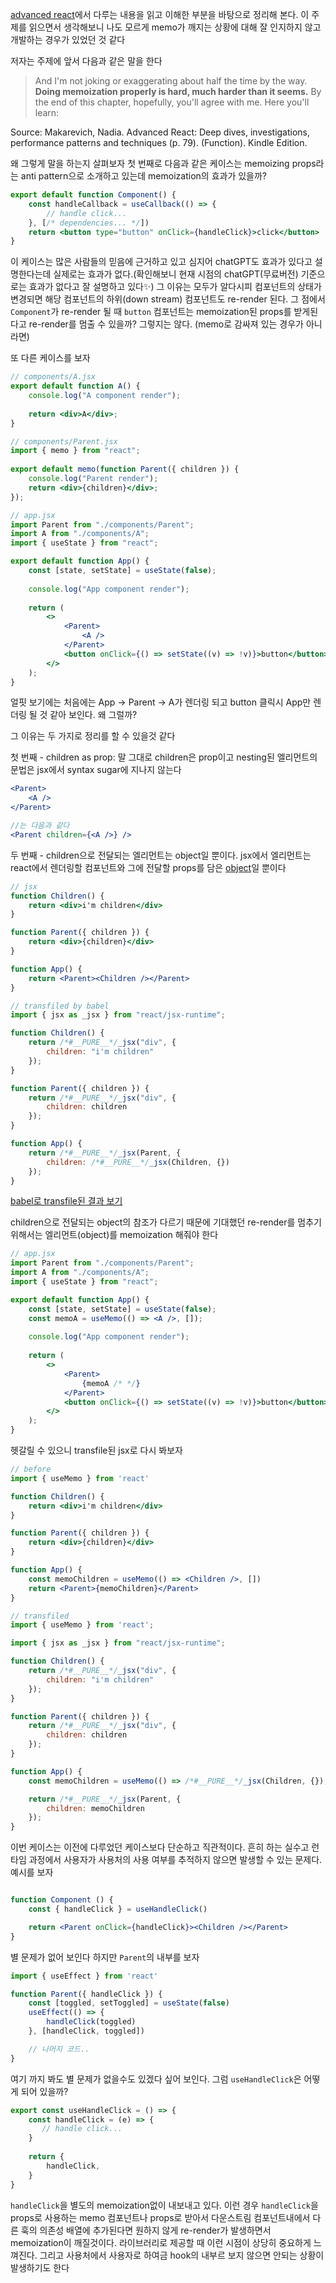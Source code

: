[advanced react](https://www.advanced-react.com/)에서 다루는 내용을 읽고 이해한 부분을 바탕으로 정리해 본다. 이 주제를 읽으면서 생각해보니 나도 모르게 memo가 깨지는 상황에 대해 잘 인지하지 않고 개발하는 경우가 있었던 것 같다

저자는 주제에 앞서 다음과 같은 말을 한다

> And I'm not joking or exaggerating about half the time by the way. **Doing memoization properly is hard, much harder than it seems.** By the end of this chapter, hopefully, you'll agree with me. Here you'll learn:

Source: Makarevich, Nadia. Advanced React: Deep dives, investigations, performance patterns and techniques (p. 79). (Function). Kindle Edition. 

왜 그렇게 말을 하는지 살펴보자
첫 번째로 다음과 같은 케이스는 memoizing props라는 anti pattern으로 소개하고 있는데 memoization의 효과가 있을까?

```jsx
export default function Component() {
	const handleCallback = useCallback(() => {
		// handle click...
	}, [/* dependencies... */])
	return <button type="button" onClick={handleClick}>click</button>
}
```

이 케이스는 많은 사람들의 믿음에 근거하고 있고 심지어 chatGPT도 효과가 있다고 설명한다는데 실제로는 효과가 없다.(확인해보니 현재 시점의 chatGPT(무료버전) 기준으로는 효과가 없다고 잘 설명하고 있다✨)
그 이유는 모두가 알다시피 컴포넌트의 상태가 변경되면 해당 컴포넌트의 하위(down stream) 컴포넌트도 re-render 된다. 그 점에서 `Component`가 re-render 될 때 `button` 컴포넌트는 memoization된 props를 받게된다고 re-render를 멈출 수 있을까? 그렇지는 않다. (memo로 감싸져 있는 경우가 아니라면)

또 다른 케이스를 보자

```jsx
// components/A.jsx
export default function A() {
	console.log("A component render");
	
	return <div>A</div>;
}

// components/Parent.jsx
import { memo } from "react";
  
export default memo(function Parent({ children }) {
	console.log("Parent render");
	return <div>{children}</div>;
});

// app.jsx
import Parent from "./components/Parent";
import A from "./components/A";
import { useState } from "react";

export default function App() {
	const [state, setState] = useState(false);
	
	console.log("App component render");
	
	return (
		<>
			<Parent>
				<A />
			</Parent>
			<button onClick={() => setState((v) => !v)}>button</button>
		</>
	);
}
```

얼핏 보기에는 처음에는 App -> Parent -> A가 렌더링 되고 button 클릭시 App만 렌더링 될 것 같아 보인다.
왜 그럴까?

그 이유는 두 가지로 정리를 할 수 있을것 같다

첫 번째 - children as prop: 말 그대로 children은 prop이고 nesting된 엘리먼트의 문법은 jsx에서 syntax sugar에 지나지 않는다

```jsx
<Parent>
	<A />
</Parent>

//는 다음과 같다
<Parent children={<A />} />
```

두 번째 - children으로 전달되는 엘리먼트는 object일 뿐이다. jsx에서 엘리먼트는 react에서 렌더링할 컴포넌트와 그에 전달할 props를 담은 [object](https://github.com/facebook/react/blob/4db4b21c63ebc4edc508c5f7674f9df50d8f9744/packages/react/src/jsx/ReactJSXElement.js#L242)일 뿐이다

```jsx
// jsx
function Children() {
	return <div>i'm children</div>
}

function Parent({ children }) {
	return <div>{children}</div>
}

function App() {
	return <Parent><Children /></Parent>
}

// transfiled by babel
import { jsx as _jsx } from "react/jsx-runtime";

function Children() {
	return /*#__PURE__*/_jsx("div", {
		children: "i'm children"
	});
}

function Parent({ children }) {
	return /*#__PURE__*/_jsx("div", {
		children: children
	});
}

function App() {
	return /*#__PURE__*/_jsx(Parent, {
		children: /*#__PURE__*/_jsx(Children, {})
	});
}
```
[babel로 transfile된 결과 보기](https://babeljs.io/repl/#?browsers=defaults%2C%20not%20ie%2011%2C%20not%20ie_mob%2011&build=&builtIns=false&corejs=3.42&spec=false&loose=false&code_lz=GYVwdgxgLglg9mABAYQBYwDYBMBOBTMACgEpEBvAKEUXyhByQB4sYA3APhgHIBbRCdNnxhGAehYcKAXwqhIsBIgAKAQ2FRCZfoNwFEU0pWq16TCezIDMusFLHnps8NHhIAggAcPJclRp46BkRGVXV2RjRrYURRcNFQgih2aSA&forceAllTransforms=false&modules=false&shippedProposals=false&evaluate=false&fileSize=false&timeTravel=false&sourceType=module&lineWrap=true&presets=react&prettier=false&targets=&version=7.27.7&externalPlugins=&assumptions=%7B%7D)

children으로 전달되는 object의 참조가 다르기 때문에 기대했던 re-render를 멈추기 위해서는 엘리먼트(object)를 memoization 해줘야 한다

```jsx
// app.jsx
import Parent from "./components/Parent";
import A from "./components/A";
import { useState } from "react";

export default function App() {
	const [state, setState] = useState(false);
	const memoA = useMemo(() => <A />, []);
	
	console.log("App component render");
	
	return (
		<>
			<Parent>
				{memoA /* */}
			</Parent>
			<button onClick={() => setState((v) => !v)}>button</button>
		</>
	);
}
```

헷갈릴 수 있으니 transfile된 jsx로 다시 봐보자

```jsx
// before
import { useMemo } from 'react'

function Children() {
	return <div>i'm children</div>
}

function Parent({ children }) {
	return <div>{children}</div>
}

function App() {
	const memoChildren = useMemo(() => <Children />, [])
	return <Parent>{memoChildren}</Parent>
}

// transfiled
import { useMemo } from 'react';

import { jsx as _jsx } from "react/jsx-runtime";

function Children() {
	return /*#__PURE__*/_jsx("div", {
		children: "i'm children"
	});
}

function Parent({ children }) {
	return /*#__PURE__*/_jsx("div", {
		children: children
	});
}

function App() {
	const memoChildren = useMemo(() => /*#__PURE__*/_jsx(Children, {}), []);

	return /*#__PURE__*/_jsx(Parent, {
		children: memoChildren
	});
}
```

이번 케이스는 이전에 다루었던 케이스보다 단순하고 직관적이다. 흔히 하는 실수고 런타임 과정에서 사용자가 사용처의 사용 여부를 추적하지 않으면 발생할 수 있는 문제다. 예시를 보자

```jsx

function Component () {
	const { handleClick } = useHandleClick()

	return <Parent onClick={handleClick}><Children /></Parent>
}
```

별 문제가 없어 보인다 하지만 `Parent`의 내부를 보자

```jsx
import { useEffect } from 'react'

function Parent({ handleClick }) {
	const [toggled, setToggled] = useState(false)
	useEffect(() => {
		handleClick(toggled)
	}, [handleClick, toggled])

	// 나머지 코드..
}
```

여기 까지 봐도 별 문제가 없을수도 있겠다 싶어 보인다. 그럼 `useHandleClick`은 어떻게 되어 있을까?

```jsx
export const useHandleClick = () => {
	const handleClick = (e) => {
	   // handle click...
	}
    
    return {
	    handleClick,
    }
}
```

`handleClick`을 별도의 memoization없이 내보내고 있다. 이런 경우 `handleClick`을 props로 사용하는 memo 컴포넌트나 props로 받아서 다운스트림 컴포넌트내에서 다른 훅의 의존성 배열에 추가된다면 원하지 않게 re-render가 발생하면서 memoization이 깨질것이다. 라이브러리로 제공할 때 이런 시점이 상당히 중요하게 느껴진다. 그리고 사용처에서 사용자로 하여금 hook의 내부르 보지 않으면 안되는 상황이 발생하기도 한다
